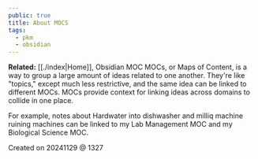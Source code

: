 ```yaml
---
public: true
title: About MOCS
tags:
  - pkm
  - obsidian
---
```

**Related:** [[./index|Home]], Obsidian MOC
MOCs, or Maps of Content, is a way to group a large amount of ideas related to one another. They're like "topics," except much less restrictive, and the same idea can be linked to different MOCs. MOCs provide context for linking ideas across domains to collide in one place. 

For example, notes about Hardwater into dishwasher and milliq machine ruining machines can be linked to my Lab Management MOC and my Biological Science MOC.


Created on 20241129 @ 1327